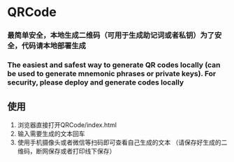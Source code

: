 # QRCode
### 最简单安全，本地生成二维码（可用于生成助记词或者私钥）为了安全，代码请本地部署生成

### The easiest and safest way to generate QR codes locally (can be used to generate mnemonic phrases or private keys). For security, please deploy and generate codes locally

## 使用
1. 浏览器直接打开QRCode/index.html
2. 输入需要生成的文本回车
3. 使用手机摄像头或者微信等扫码即可查看自己生成的文本 （请保存好生成的二维码，断网保存或者打印线下保存）